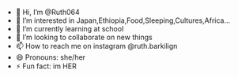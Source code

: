 - 👋 Hi, I’m @Ruth064
- 👀 I’m interested in Japan,Ethiopia,Food,Sleeping,Cultures,Africa...
- 🌱 I’m currently learning at school
- 💞️ I’m looking to collaborate on new things
- 📫 How to reach me on instagram @ruth.barkilign
- 😄 Pronouns: she/her
- ⚡ Fun fact: im HER

<!---
Ruth064/Ruth064 is a ✨ special ✨ repository because its `README.md` (this file) appears on your GitHub profile.
You can click the Preview link to take a look at your changes.
--->
